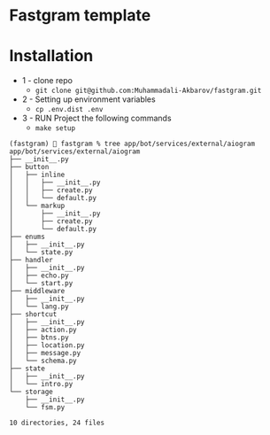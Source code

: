 # Fastgram template

# Installation
* 1 - clone repo 
  - ```git clone git@github.com:Muhammadali-Akbarov/fastgram.git```
* 2 - Setting up environment variables
  - ```cp .env.dist .env```
* 3 - RUN Project the following commands
  - ```make setup```


```
(fastgram) 🚀 fastgram % tree app/bot/services/external/aiogram
app/bot/services/external/aiogram
├── __init__.py
├── button
│   ├── inline
│   │   ├── __init__.py
│   │   ├── create.py
│   │   └── default.py
│   └── markup
│       ├── __init__.py
│       ├── create.py
│       └── default.py
├── enums
│   ├── __init__.py
│   └── state.py
├── handler
│   ├── __init__.py
│   ├── echo.py
│   └── start.py
├── middleware
│   ├── __init__.py
│   └── lang.py
├── shortcut
│   ├── __init__.py
│   ├── action.py
│   ├── btns.py
│   ├── location.py
│   ├── message.py
│   └── schema.py
├── state
│   ├── __init__.py
│   └── intro.py
└── storage
    ├── __init__.py
    └── fsm.py

10 directories, 24 files
```